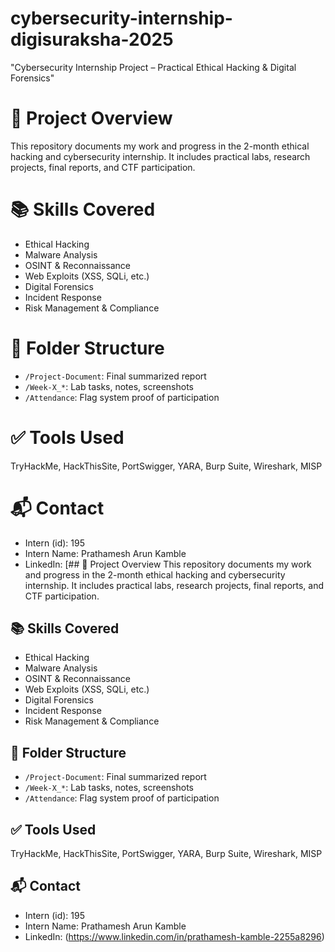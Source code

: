 # cybersecurity-internship-digisuraksha-2025
"Cybersecurity Internship Project – Practical Ethical Hacking &amp; Digital Forensics"

# 🔐 Project Overview
This repository documents my work and progress in the 2-month ethical hacking and cybersecurity internship. It includes practical labs, research projects, final reports, and CTF participation.

# 📚 Skills Covered
- Ethical Hacking
- Malware Analysis
- OSINT & Reconnaissance
- Web Exploits (XSS, SQLi, etc.)
- Digital Forensics
- Incident Response
- Risk Management & Compliance

# 📁 Folder Structure
- `/Project-Document`: Final summarized report
- `/Week-X_*`: Lab tasks, notes, screenshots
- `/Attendance`: Flag system proof of participation

# ✅ Tools Used
TryHackMe, HackThisSite, PortSwigger, YARA, Burp Suite, Wireshark, MISP

# 📬 Contact
- Intern (id): 195
- Intern Name: Prathamesh Arun Kamble 
- LinkedIn: [## 🔐 Project Overview
This repository documents my work and progress in the 2-month ethical hacking and cybersecurity internship. It includes practical labs, research projects, final reports, and CTF participation.

## 📚 Skills Covered
- Ethical Hacking
- Malware Analysis
- OSINT & Reconnaissance
- Web Exploits (XSS, SQLi, etc.)
- Digital Forensics
- Incident Response
- Risk Management & Compliance

## 📁 Folder Structure
- `/Project-Document`: Final summarized report
- `/Week-X_*`: Lab tasks, notes, screenshots
- `/Attendance`: Flag system proof of participation

## ✅ Tools Used
TryHackMe, HackThisSite, PortSwigger, YARA, Burp Suite, Wireshark, MISP

## 📬 Contact
- Intern (id): 195
- Intern Name: Prathamesh Arun Kamble 
- LinkedIn:
(https://www.linkedin.com/in/prathamesh-kamble-2255a8296)
